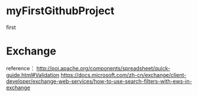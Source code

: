 # myFirstGithubProject
first
# Exchange
reference：
http://poi.apache.org/components/spreadsheet/quick-guide.html#Validation
https://docs.microsoft.com/zh-cn/exchange/client-developer/exchange-web-services/how-to-use-search-filters-with-ews-in-exchange
